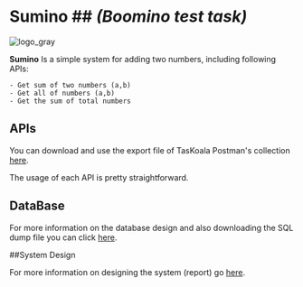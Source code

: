 # **Sumino** ## _(Boomino test task)_



![logo_gray](https://github.com/maripillon/Sumino/blob/master/logo/cover1.png?raw=true)

**Sumino** Is a simple system for adding two numbers, including following APIs:

    - Get sum of two numbers (a,b)
    - Get all of numbers (a,b)
    - Get the sum of total numbers


## APIs

You can download and use the export file of TasKoala Postman's collection [here](https://github.com/maripillon/Sumino/tree/master/postman).

The usage of each API is pretty straightforward. 

## DataBase

For more information on the database design and also downloading the SQL dump file you can click [here](https://github.com/maripillon/Sumino/tree/master/db%20dump). 

##System Design

For more information on designing the system (report) go [here](). 
